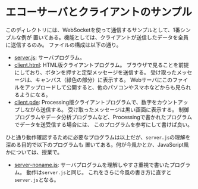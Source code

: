 # エコーサーバとクライアントのサンプル

このディレクトリには、WebSocketを使って通信するサンプルとして、1番シンプルな例が
置いてある。機能としては、クライアントが送信したデータを全員に送信するのみ。
ファイルの構成は以下の通り。

* [server.js](./server.js):
    サーバプログラム。
* [client.html](./client.html):
    HTML版クライアントプログラム。
    ブラウザで見ることを前提にしており、ボタンを押すと定型メッセージを送信する。
    受け取ったメッセージは、キャンバス（緑色の部分）に表示する。
    Webサーバにこのファイルをアップロードして公開すると、他のパソコンやスマホなどからも見られるようになる。
* [client.pde](./client/client.pde):
    Processing版クライアントプログラムで、数字をカウントアップしながら送信する。
    受け取ったメッセージは黒い画面に表示する。
    制御プログラムやデータ分析プログラムなど、Processingで書かれたプログラムでデータを送受信する場合には、
    このプログラムを参考にして書けば良い。

ひと通り動作確認するために必要なプログラムは以上だが、`server.js`の理解を深める目的で以下のプログラムも
置いてある。何が今風かとか、JavaScript風かについては、授業で。

* [server-noname.js](./server-noname.js):
    サーバプログラムを理解しやすさ重視で書いたプログラム。
    動作は`server.js`と同じ。
    これをさらに今風の書き方に直すと`server.js`となる。
